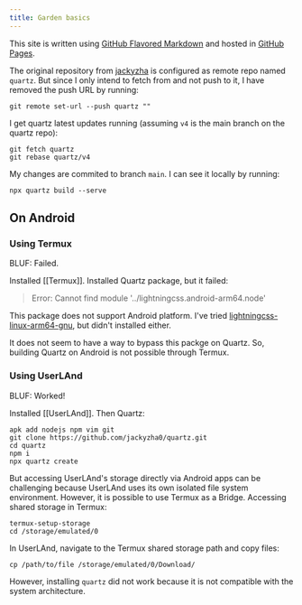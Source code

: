 ```yaml
---
title: Garden basics
---
```


This site is written using [GitHub Flavored Markdown](https://github.github.com/gfm/) and
hosted in [GitHub Pages](https://paulobaumann.github.io/garden/).

The original repository from [jackyzha](https://quartz.jzhao.xyz/) is configured
as remote repo named `quartz`. But since I only intend to fetch from and not
push to it, I have removed the push URL by running:

    git remote set-url --push quartz ""

I get quartz latest updates running (assuming `v4` is the main branch on the
quartz repo):

    git fetch quartz
    git rebase quartz/v4

My changes are commited to branch `main`. I can see it locally by running:

    npx quartz build --serve


## On Android

### Using Termux

BLUF: Failed.

Installed [[Termux]].
Installed Quartz package, but it failed: 

> Error: Cannot find module '../lightningcss.android-arm64.node'

This package does not support Android platform. I've tried
[lightningcss-linux-arm64-gnu](https://www.npmjs.com/package/lightningcss-linux-arm64-gnu),
but didn't installed either. 

It does not seem to have a way to bypass this packge on Quartz. So, building
Quartz on Android is not possible through Termux.

### Using UserLAnd

BLUF: Worked!

Installed [[UserLAnd]]. Then Quartz:

    apk add nodejs npm vim git
    git clone https://github.com/jackyzha0/quartz.git
    cd quartz
    npm i 
    npx quartz create

But accessing UserLAnd's storage directly via Android apps can be challenging
because UserLAnd uses its own isolated file system environment. However, it is
possible to use Termux as a Bridge. Accessing shared storage in Termux:

    termux-setup-storage
    cd /storage/emulated/0

In UserLAnd, navigate to the Termux shared storage path and copy files:

    cp /path/to/file /storage/emulated/0/Download/

However, installing `quartz` did not work because it is not compatible with the
system architecture.
